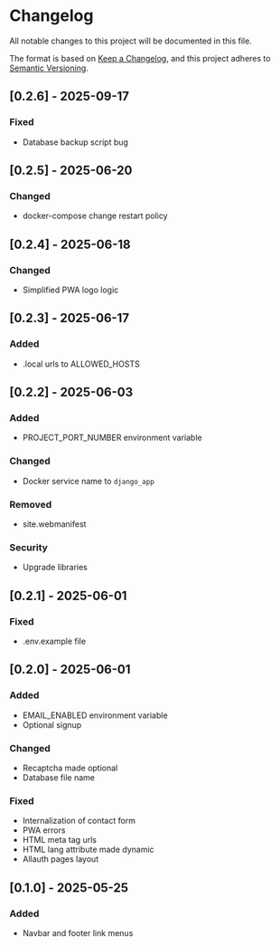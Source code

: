# Changelog

All notable changes to this project will be documented in this file.

The format is based on [Keep a Changelog](https://keepachangelog.com/en/1.0.0/),
and this project adheres to [Semantic Versioning](https://semver.org/spec/v2.0.0.html).

<!--
## [major.minor.patch] - yyyy-mm-dd
### Added
### Changed
### Deprecated
### Removed
### Fixed
### Security
-->

## [0.2.6] - 2025-09-17
### Fixed
- Database backup script bug

## [0.2.5] - 2025-06-20
### Changed
- docker-compose change restart policy

## [0.2.4] - 2025-06-18
### Changed
- Simplified PWA logo logic

## [0.2.3] - 2025-06-17
### Added
- .local urls to ALLOWED_HOSTS

## [0.2.2] - 2025-06-03
### Added
- PROJECT_PORT_NUMBER environment variable
### Changed
- Docker service name to `django_app`
### Removed
- site.webmanifest
### Security
- Upgrade libraries

## [0.2.1] - 2025-06-01
### Fixed
- .env.example file

## [0.2.0] - 2025-06-01
### Added
- EMAIL_ENABLED environment variable
- Optional signup
### Changed
- Recaptcha made optional
- Database file name
### Fixed
- Internalization of contact form
- PWA errors
- HTML meta tag urls
- HTML lang attribute made dynamic
- Allauth pages layout

## [0.1.0] - 2025-05-25
### Added
- Navbar and footer link menus

